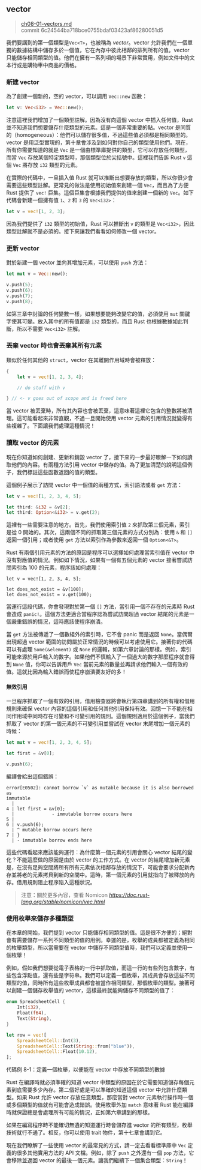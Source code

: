 ## vector

> [ch08-01-vectors.md](https://github.com/rust-lang/book/blob/master/second-edition/src/ch08-01-vectors.md)
> <br>
> commit 6c24544ba718bce0755bdaf03423af86280051d5

我們要講到的第一個類型是`Vec<T>`，也被稱為 *vector*。vector 允許我們在一個單獨的數據結構中儲存多於一個值，它在內存中彼此相鄰的排列所有的值。vector 只能儲存相同類型的值。他們在擁有一系列項的場景下非常實用，例如文件中的文本行或是購物車中商品的價格。

### 新建 vector

為了創建一個新的，空的 vector，可以調用 `Vec::new` 函數：

```rust
let v: Vec<i32> = Vec::new();
```

注意這裡我們增加了一個類型註解。因為沒有向這個 vector 中插入任何值，Rust 並不知道我們想要儲存什麼類型的元素。這是一個非常重要的點。vector 是同質的（homogeneous）：他們可以儲存很多值，不過這些值必須都是相同類型的。vector 是用泛型實現的，第十章會涉及到如何對你自己的類型使用他們。現在，所有你需要知道的就是 `Vec` 是一個由標準庫提供的類型，它可以存放任何類型，而當 `Vec` 存放某個特定類型時，那個類型位於尖括號中。這裡我們告訴 Rust `v` 這個 `Vec` 將存放 `i32` 類型的元素。

在實際的代碼中，一旦插入值 Rust 就可以推斷出想要存放的類型，所以你很少會需要這些類型註解。更常見的做法是使用初始值來創建一個 `Vec`，而且為了方便 Rust 提供了 `vec!` 巨集。這個巨集會根據我們提供的值來創建一個新的 `Vec`。如下代碼會新建一個擁有值 `1`、`2` 和 `3` 的 `Vec<i32>`：

```rust
let v = vec![1, 2, 3];
```

因為我們提供了 `i32` 類型的初始值，Rust 可以推斷出 `v` 的類型是 `Vec<i32>`，因此類型註解就不是必須的。接下來讓我們看看如何修改一個 vector。

### 更新 vector

對於新建一個 vector 並向其增加元素，可以使用 `push` 方法：

```rust
let mut v = Vec::new();

v.push(5);
v.push(6);
v.push(7);
v.push(8);
```

如第三章中討論的任何變數一樣，如果想要能夠改變它的值，必須使用 `mut` 關鍵字使其可變。放入其中的所有值都是 `i32` 類型的，而且 Rust 也根據數據如此判斷，所以不需要 `Vec<i32>` 註解。

### 丟棄 vector 時也會丟棄其所有元素

類似於任何其他的 `struct`，vector 在其離開作用域時會被釋放：

```rust
{
    let v = vec![1, 2, 3, 4];

    // do stuff with v

} // <- v goes out of scope and is freed here
```

當 vector 被丟棄時，所有其內容也會被丟棄，這意味著這裡它包含的整數將被清理。這可能看起來非常直觀，不過一旦開始使用 vector 元素的引用情況就變得有些複雜了。下面讓我們處理這種情況！

### 讀取 vector 的元素

現在你知道如何創建、更新和銷毀 vector 了，接下來的一步最好瞭解一下如何讀取他們的內容。有兩種方法引用 vector 中儲存的值。為了更加清楚的說明這個例子，我們標註這些函數返回的值的類型。

這個例子展示了訪問 vector 中一個值的兩種方式，索引語法或者 `get` 方法：

```rust
let v = vec![1, 2, 3, 4, 5];

let third: &i32 = &v[2];
let third: Option<&i32> = v.get(2);
```

這裡有一些需要注意的地方。首先，我們使用索引值 `2` 來抓取第三個元素，索引是從 0 開始的。其次，這兩個不同的抓取第三個元素的方式分別為：使用 `&` 和 `[]` 返回一個引用；或者使用 `get` 方法以索引作為參數來返回一個 `Option<&T>`。

Rust 有兩個引用元素的方法的原因是程序可以選擇如何處理當索引值在 vector 中沒有對應值的情況。例如如下情況，如果有一個有五個元素的 vector 接著嘗試訪問索引為 100 的元素，程序該如何處理：

```rust,should_panic
let v = vec![1, 2, 3, 4, 5];

let does_not_exist = &v[100];
let does_not_exist = v.get(100);
```

當運行這段代碼，你會發現對於第一個 `[]` 方法，當引用一個不存在的元素時 Rust 會造成 `panic!`。這個方法更適合當程序認為嘗試訪問超過 vector 結尾的元素是一個嚴重錯誤的情況，這時應該使程序崩潰。

當 `get` 方法被傳遞了一個數組外的索引時，它不會 panic 而是返回 `None`。當偶爾出現超過 vector 範圍的訪問屬於正常情況的時候可以考慮使用它。接著你的代碼可以有處理 `Some(&element)` 或 `None` 的邏輯，如第六章討論的那樣。例如，索引可能來源於用戶輸入的數字。如果他們不慎輸入了一個過大的數字那麼程序就會得到 `None` 值，你可以告訴用戶 `Vec` 當前元素的數量並再請求他們輸入一個有效的值。這就比因為輸入錯誤而使程序崩潰要友好的多！

#### 無效引用

一旦程序抓取了一個有效的引用，借用檢查器將會執行第四章講到的所有權和借用規則來確保 vector 內容的這個引用和任何其他引用保持有效。回憶一下不能在相同作用域中同時存在可變和不可變引用的規則。這個規則適用於這個例子，當我們抓取了 vector 的第一個元素的不可變引用並嘗試在 vector 末尾增加一個元素的時候：

```rust
let mut v = vec![1, 2, 3, 4, 5];

let first = &v[0];

v.push(6);
```

編譯會給出這個錯誤：

```text
error[E0502]: cannot borrow `v` as mutable because it is also borrowed as
immutable
  |
4 | let first = &v[0];
  |              - immutable borrow occurs here
5 |
6 | v.push(6);
  | ^ mutable borrow occurs here
7 | }
  | - immutable borrow ends here
```

這些代碼看起來應該能夠運行：為什麼第一個元素的引用會關心 vector 結尾的變化？不能這麼做的原因是由於 vector 的工作方式。在 vector 的結尾增加新元素是，在沒有足夠空間將所有所有元素依次相鄰存放的情況下，可能會要求分配新內存並將老的元素拷貝到新的空間中。這時，第一個元素的引用就指向了被釋放的內存。借用規則阻止程序陷入這種狀況。

> 注意：關於更多內容，查看 Nomicon *https://doc.rust-lang.org/stable/nomicon/vec.html*

### 使用枚舉來儲存多種類型

在本章的開始，我們提到 vector 只能儲存相同類型的值。這是很不方便的；絕對會有需要儲存一系列不同類型的值的用例。幸運的是，枚舉的成員都被定義為相同的枚舉類型，所以當需要在 vector 中儲存不同類型值時，我們可以定義並使用一個枚舉！

例如，假如我們想要從電子表格的一行中抓取值，而這一行的有些列包含數字，有些包含浮點值，還有些是字符串。我們可以定義一個枚舉，其成員會存放這些不同類型的值，同時所有這些枚舉成員都會被當作相同類型，那個枚舉的類型。接著可以創建一個儲存枚舉值的 vector，這樣最終就能夠儲存不同類型的值了：

```rust
enum SpreadsheetCell {
    Int(i32),
    Float(f64),
    Text(String),
}

let row = vec![
    SpreadsheetCell::Int(3),
    SpreadsheetCell::Text(String::from("blue")),
    SpreadsheetCell::Float(10.12),
];
```

<span class="caption">代碼例 8-1：定義一個枚舉，以便能在 vector 中存放不同類型的數據</span>

Rust 在編譯時就必須準確的知道 vector 中類型的原因在於它需要知道儲存每個元素到底需要多少內存。第二個好處是可以準確的知道這個 vector 中允許什麼類型。如果 Rust 允許 vector 存放任意類型，那麼當對 vector 元素執行操作時一個或多個類型的值就有可能會造成錯誤。使用枚舉外加 `match` 意味著 Rust 能在編譯時就保證總是會處理所有可能的情況，正如第六章講到的那樣。

如果在編寫程序時不能確切無遺的知道運行時會儲存進 vector 的所有類型，枚舉技術就行不通了。相反，你可以使用 trait 物件，第十七章會講到它。

現在我們瞭解了一些使用 vector 的最常見的方式，請一定去看看標準庫中 `Vec` 定義的很多其他實用方法的 API 文檔。例如，除了 `push` 之外還有一個 `pop` 方法，它會移除並返回 vector 的最後一個元素。讓我們繼續下一個集合類型：`String`！